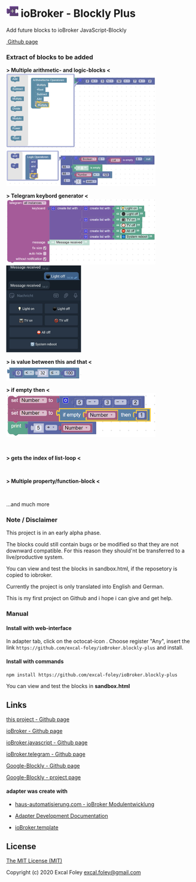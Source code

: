 # ![Logo](admin/blockly-plus.png) ioBroker - Blockly Plus
Add future blocks to ioBroker JavaScript-Blockly

 [<img src="https://github.githubassets.com/images/modules/logos_page/GitHub-Mark.png" alt="" height="20"/> Github page](https://github.com/excal-foley/ioBroker.blockly-plus)

### Extract of blocks to be added

**> Multiple arithmetic- and logic-blocks <**<br/>
<img src="images/multiplex_arith.png" alt="" width="400"/><br/>
<img src="images/multiplex_logic.png" alt="" width="400"/>

**> Telegram keybord generator <**<br/>
<img src="images/telegram_keyboard.png" alt="" width="400"/>
<img src="images/telegram_keyboard2.png" alt="" width="200"/>

**> is value between this and that <**<br/>
<img src="images/logic_between.png" alt="" width="200"/>

**> if empty then <**<br/>
<img src="images/logic_ifEmpty.png" alt="" width="400"/>

<br/>

**> gets the index of list-loop <**

<br/>

**> Multiple property/function-block <**

<br/>

...and much more


### Note / Disclaimer

This project is in an early alpha phase.

The blocks could still contain bugs or be modified so that they are not downward compatible. For this reason they should'nt be transferred to a live/productive system.

You can view and test the blocks in sandbox.html, if the reposetory is copied to iobroker.

Currently the project is only translated into English and German.

This is my first project on Github and i hope i can give and get help.


### Manual

#### Install with web-interface

In adapter tab, click on the octocat-icon <img src="https://github.githubassets.com/images/modules/logos_page/GitHub-Mark.png" alt="" height="18"/>. Choose register "Any", insert the link `https://github.com/excal-foley/ioBroker.blockly-plus` and install.

#### Install with commands
`npm install https://github.com/excal-foley/ioBroker.blockly-plus`

You can view and test the blocks in **sandbox.html**

## Links

[this project - Github page](https://github.com/excal-foley/ioBroker.blockly-plus)

[ioBroker - Github page](https://github.com/ioBroker/ioBroker)

[ioBroker.javascript - Github page](https://github.com/ioBroker/ioBroker.javascript)

[ioBroker.telegram - Github page](https://github.com/iobroker-community-adapters/ioBroker.telegram)

[Google-Blockly - Github page](https://github.com/google/blockly)

[Google-Blockly - project page](https://developers.google.com/blockly/)

#### adapter was create with

- [haus-automatisierung.com - ioBroker Modulentwicklung](https://youtu.be/fUMtyYOtRcQ)

- [Adapter Development Documentation](https://github.com/ioBroker/ioBroker/wiki/Adapter-Development-Documentation)

- [ioBroker.template](https://github.com/ioBroker/ioBroker.template)


## License
[The MIT License (MIT)](https://github.com/excal-foley/ioBroker.blockly-plus/blob/master/LICENSE)

Copyright (c) 2020 Excal Foley <excal.foley@gmail.com>
